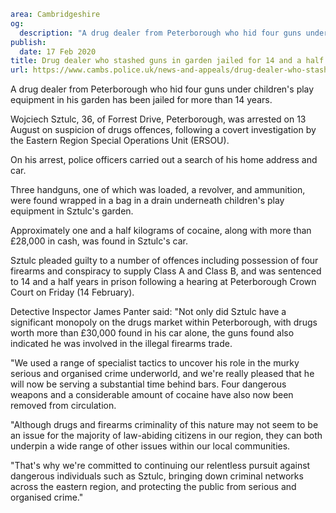```yaml
area: Cambridgeshire
og:
  description: "A drug dealer from Peterborough who hid four guns under children\u2019s play equipment in his garden has been jailed for more than 14 years."
publish:
  date: 17 Feb 2020
title: Drug dealer who stashed guns in garden jailed for 14 and a half years
url: https://www.cambs.police.uk/news-and-appeals/drug-dealer-who-stashed-guns-in-garden-jailed-for-14-and-a-half-years
```

A drug dealer from Peterborough who hid four guns under children's play equipment in his garden has been jailed for more than 14 years.

Wojciech Sztulc, 36, of Forrest Drive, Peterborough, was arrested on 13 August on suspicion of drugs offences, following a covert investigation by the Eastern Region Special Operations Unit (ERSOU).

On his arrest, police officers carried out a search of his home address and car.

Three handguns, one of which was loaded, a revolver, and ammunition, were found wrapped in a bag in a drain underneath children's play equipment in Sztulc's garden.

Approximately one and a half kilograms of cocaine, along with more than £28,000 in cash, was found in Sztulc's car.

Sztulc pleaded guilty to a number of offences including possession of four firearms and conspiracy to supply Class A and Class B, and was sentenced to 14 and a half years in prison following a hearing at Peterborough Crown Court on Friday (14 February).

Detective Inspector James Panter said: "Not only did Sztulc have a significant monopoly on the drugs market within Peterborough, with drugs worth more than £30,000 found in his car alone, the guns found also indicated he was involved in the illegal firearms trade.

"We used a range of specialist tactics to uncover his role in the murky serious and organised crime underworld, and we're really pleased that he will now be serving a substantial time behind bars. Four dangerous weapons and a considerable amount of cocaine have also now been removed from circulation.

"Although drugs and firearms criminality of this nature may not seem to be an issue for the majority of law-abiding citizens in our region, they can both underpin a wide range of other issues within our local communities.

"That's why we're committed to continuing our relentless pursuit against dangerous individuals such as Sztulc, bringing down criminal networks across the eastern region, and protecting the public from serious and organised crime."
